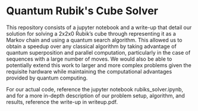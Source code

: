 # Quantum Rubik's Cube Solver
This repository consists of a jupyter notebook and a write-up that detail our solution for solving a 2x2x0 Rubik’s cube through representing it as a Markov chain and using a quantum search algorithm. This allowed us to obtain a speedup over any classical algorithm by taking advantage of quantum superposition and parallel computation, particularly in the case of sequences with a large number of moves. We would also be able to potentially extend this work to larger and more complex problems given the requisite hardware while maintaining the computational advantages provided by quantum computing.

For our actual code, reference the jupyter notebook rubiks_solver.ipynb, and for a more in-depth description of our problem setup, algorithm, and results, reference the write-up in writeup.pdf.

